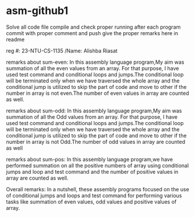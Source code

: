 # asm-github1

Solve all code file 
compile and check proper running
after each program commit with proper comment and push
give the proper remarks here in readme


reg #: 23-NTU-CS-1135 /Name: Alishba Riasat

remarks about sum-even:
In this assembly language program,My aim was summation of all the even values from an array. For that purpose, I have used test command and conditional loops and jumps.The conditional loop will be terminated only when we have traversed the whole array and the conditional jump is utilized to skip the part of code and move to other if the number in array is not even.The number of even values in array are counted as well.

remarks about sum-odd:
In this assembly language program,My aim was summation of all the Odd values from an array. For that purpose, I have used test command and conditional loops and jumps.The conditional loop will be terminated only when we have traversed the whole array and the conditional jump is utilized to skip the part of code and move to other if the number in array is not Odd.The number of odd values in array are counted as well

remarks about sum-pos:
In this assembly language program,we have performed summation on all the positive numbers of array using conditional jumps and loop and test command and the number of positive values in array are counted as well.


Overall remarks:
In a nutshell, these assembly programs focused on the use of conditional jumps and loops and test command for performing various tasks like summation of even values, odd values and positive values of array.